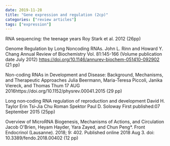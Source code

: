 ```yaml
---
date: 2019-11-28
title: "Gene expression and regulation (2cp)"
categories: ["review articles"]
tags: ["expression"]
---
```

RNA sequencing: the teenage years
Roy Stark et al. 2012 (26pp)

Genome Regulation by Long Noncoding RNAs. John L. Rinn and Howard Y. Chang Annual Review of Biochemistry Vol. 81:145-166 (Volume publication date July 2012) https://doi.org/10.1146/annurev-biochem-051410-092902 (21 pp)

Non-coding RNAs in Development and Disease: Background, Mechanisms, and Therapeutic Approaches
Julia Beermann, Maria-Teresa Piccoli, Janika Viereck, and Thomas Thum
17 AUG 2016https://doi.org/10.1152/physrev.00041.2015 (29 pp)

Long non‐coding RNA regulation of reproduction and development
David H. Taylor  Erin Tsi‐Jia Chu  Roman Spektor  Paul D. Soloway
First published:07 September 2015 (25pp)


Overview of MicroRNA Biogenesis, Mechanisms of Actions, and Circulation
Jacob O'Brien, Heyam Hayder, Yara Zayed, and Chun Peng*. Front Endocrinol (Lausanne). 2018; 9: 402.
Published online 2018 Aug 3. doi: 10.3389/fendo.2018.00402
(12 pp)